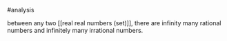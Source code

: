 
#analysis 

between any two [[real real numbers (set)]], there are infinity many rational numbers and infinitely many irrational numbers.
